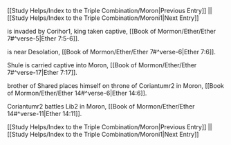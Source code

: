 [[Study Helps/Index to the Triple Combination/Moron|Previous Entry]]  ||  [[Study Helps/Index to the Triple Combination/Moroni1|Next Entry]]

 is invaded by Corihor1, king taken captive, [[Book of Mormon/Ether/Ether 7#^verse-5|Ether 7:5-6]].

 is near Desolation, [[Book of Mormon/Ether/Ether 7#^verse-6|Ether 7:6]].

 Shule is carried captive into Moron, [[Book of Mormon/Ether/Ether 7#^verse-17|Ether 7:17]].

 brother of Shared places himself on throne of Coriantumr2 in Moron, [[Book of Mormon/Ether/Ether 14#^verse-6|Ether 14:6]].

 Coriantumr2 battles Lib2 in Moron, [[Book of Mormon/Ether/Ether 14#^verse-11|Ether 14:11]].

[[Study Helps/Index to the Triple Combination/Moron|Previous Entry]]  ||  [[Study Helps/Index to the Triple Combination/Moroni1|Next Entry]]